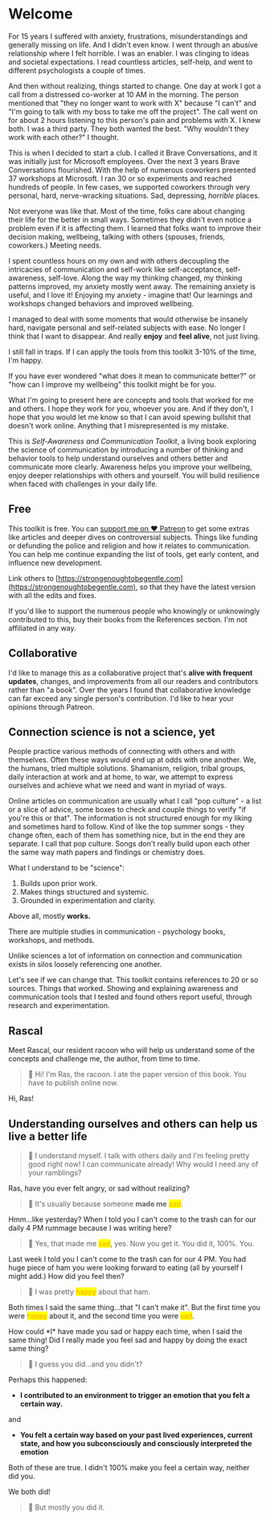 # Welcome

For 15 years I suffered with anxiety, frustrations, misunderstandings and generally missing on life. And I didn't even know. I went through an abusive relationship where I felt horrible. I was an enabler. I was clinging to ideas and societal expectations. I read countless articles, self-help, and went to different psychologists a couple of times.

And then without realizing, things started to change. One day at work I got a call from a distressed co-worker at 10 AM in the morning. The person mentioned that "they no longer want to work with X" because "I can't" and "I'm going to talk with my boss to take me off the project". The call went on for about 2 hours listening to this person's pain and problems with X. I knew both. I was a third party. They both wanted the best. "Why wouldn't they work with each other?" I thought.

This is when I decided to start a club. I called it Brave Conversations, and it was initially just for Microsoft employees. Over the next 3 years Brave Conversations flourished. With the help of numerous coworkers presented 37 workshops at Microsoft. I ran 30 or so experiments and reached hundreds of people. In few cases, we supported coworkers through very personal, hard, nerve-wracking situations. Sad, depressing, _horrible_ places.

Not everyone was like that. Most of the time, folks care about changing their life for the better in small ways. Sometimes they didn't even notice a problem even if it is affecting them. I learned that folks want to improve their decision making, wellbeing, talking with others (spouses, friends, coworkers.) Meeting needs.

I spent countless hours on my own and with others decoupling the intricacies of communication and self-work like self-acceptance, self-awareness, self-love. Along the way my thinking changed, my thinking patterns improved, my anxiety mostly went away. The remaining anxiety is useful, and I love it! Enjoying my anxiety - imagine that! Our learnings and workshops changed behaviors and improved wellbeing.

I managed to deal with some moments that would otherwise be insanely hard, navigate personal and self-related subjects with ease. No longer I think that I want to disappear. And really **enjoy** and **feel alive**, not just living.

I still fall in traps. If I can apply the tools from this toolkit 3-10% of the time, I'm happy.

If you have ever wondered "what does it mean to communicate better?" or "how can I improve my wellbeing" this toolkit might be for you.

What I'm going to present here are concepts and tools that worked for me and others. I hope they work for you, whoever you are. And if they don't, I hope that you would let me know so that I can avoid spewing bullshit that doesn't work online. Anything that I misrepresented is my mistake.

This is _Self-Awareness and Communication Toolkit_, a living book exploring the science of communication by introducing a number of thinking and behavior tools to help understand ourselves and others better and communicate more clearly. Awareness helps you improve your wellbeing, enjoy deeper relationships with others and yourself. You will build resilience when faced with challenges in your daily life.

## Free

This toolkit is free. You can [support me on ♥ Patreon](https://patreon.com/nokola) to get some extras like articles and deeper dives on controversial subjects. Things like funding or defunding the police and religion and how it relates to communication. You can help me continue expanding the list of tools, get early content, and influence new development.

Link others to [https://strongenoughtobegentle.com](https://strongenoughtobegentle.com), so that they have the latest version with all the edits and fixes.

If you'd like to support the numerous people who knowingly or unknowingly contributed to this, buy their books from the References section. I'm not affiliated in any way.

## Collaborative

I'd like to manage this as a collaborative project that's **alive with frequent updates**, changes, and improvements from all our readers and contributors rather than "a book". Over the years I found that collaborative knowledge can far exceed any single person's contribution. I'd like to hear your opinions through Patreon.

## Connection science is not a science, yet

People practice various methods of connecting with others and with themselves. Often these ways would end up at odds with one another. We, the humans, tried multiple solutions. Shamanism, religion, tribal groups, daily interaction at work and at home, to war, we attempt to express ourselves and achieve what we need and want in myriad of ways.

Online articles on communication are usually what I call "pop culture" - a list or a slice of advice, some boxes to check and couple things to verify "if you're this or that". The information is not structured enough for my liking and sometimes hard to follow. Kind of like the top summer songs - they change often, each of them has something nice, but in the end they are separate. I call that pop culture. Songs don't really build upon each other the same way math papers and findings or chemistry does.

What I understand to be "science":

1. Builds upon prior work.
2. Makes things structured and systemic.
3. Grounded in experimentation and clarity.

Above all, mostly **works.**

There are multiple studies in communication - psychology books, workshops, and methods.&#x20;

Unlike sciences a lot of information on connection and communication exists in silos loosely referencing one another.

Let's see if we can change that. This toolkit contains references to 20 or so sources. Things that worked. Showing and explaining awareness and communication tools that I tested and found others report useful, through research and experimentation.

## Rascal

Meet Rascal, our resident racoon who will help us understand some of the concepts and challenge me, the author, from time to time.

> :raccoon: Hi! I'm Ras, the racoon. I ate the paper version of this book. You have to publish online now.

Hi, Ras!

## Understanding ourselves and others can help us live a better life

> :raccoon: I understand myself. I talk with others daily and I'm feeling pretty good right now! I can communicate already! Why would I need any of your ramblings?

Ras, have you ever felt angry, or sad without realizing?

> :raccoon: It's usually because someone **made me** <mark style="color:orange;">sad</mark>.

Hmm...like yesterday? When I told you I can't come to the trash can for our daily 4 PM rummage because I was writing here?

> :raccoon: Yes, that made me <mark style="color:orange;">sad</mark>, yes. Now you get it. You did it, 100%. You.

Last week I told you I can't come to the trash can for our 4 PM. You had huge piece of ham you were looking forward to eating (all by yourself I might add.) How did you feel then?

> :raccoon: I was pretty <mark style="color:orange;">happy</mark> about that ham.

Both times I said the same thing...that "I can't make it". But the first time you were <mark style="color:orange;">happy</mark> about it, and the second time you were <mark style="color:orange;">sad</mark>.&#x20;

How could \*I\* have made you sad or happy each time, when I said the same thing! Did I really made you feel sad and happy by doing the exact same thing?

> :raccoon: I guess you did...and you didn't?

Perhaps this happened:

* **I contributed to an environment to trigger an emotion that you felt a certain way.**&#x20;

and&#x20;

* **You felt a certain way based on your past lived experiences, current state, and how you subconsciously and consciously interpreted the emotion**

Both of these are true. I didn't 100% make you feel a certain way, neither did you.

We both did!

> ​:raccoon: But mostly you did it.
